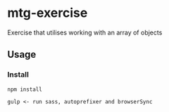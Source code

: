 # mtg-exercise
Exercise that utilises working with an array of objects

## Usage
### Install
    npm install

    gulp <- run sass, autoprefixer and browserSync
